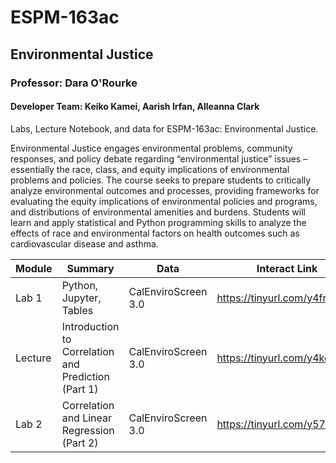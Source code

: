# ESPM-163ac
## Environmental Justice
### Professor: Dara O'Rourke
#### Developer Team: Keiko Kamei, Aarish Irfan, Alleanna Clark

Labs, Lecture Notebook, and data for ESPM-163ac: Environmental Justice. 

Environmental Justice engages environmental problems, community responses, and policy debate regarding “environmental justice” issues – essentially the race, class, and equity implications of environmental problems and policies. The course seeks to prepare students to critically analyze environmental outcomes and processes, providing frameworks for evaluating the equity implications of environmental policies and programs, and distributions of environmental amenities and burdens. Students will learn and apply statistical and Python programming skills to analyze the effects of race and environmental factors on health outcomes such as cardiovascular disease and asthma. 


| Module | Summary                                                               | Data                                                   | Interact Link          |
|----------|-----------------------------------------------------------------------|--------------------------------------------------------|------------------------|
| Lab 1    | Python, Jupyter, Tables              | CalEnviroScreen 3.0                                           | https://tinyurl.com/y4fru2ro |
| Lecture  | Introduction to Correlation and Prediction (Part 1)            | CalEnviroScreen 3.0              | https://tinyurl.com/y4ke2kv6 |
| Lab 2    | Correlation and Linear Regression (Part 2)                                 | CalEnviroScreen 3.0 | https://tinyurl.com/y576d9g9 |
